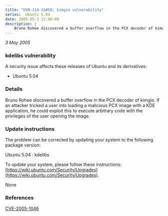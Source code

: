 ```yaml
---
title: "USN-114-1&#58; kimgio vulnerability"
series:  Ubuntu 5.04
date: 2005-05-3 12:00:00
description: |
    Bruno Rohee discovered a buffer overflow in the PCX decoder of kimgio. If an attacker tricked a user into loading a malicious PCX image with a KDE application, he could exploit this to execute arbitrary code with the privileges of the user opening the image.
--- 
```

 
 

*3 May 2005*

### kdelibs vulnerability

A security issue affects these releases of Ubuntu and its derivatives:

* Ubuntu 5.04

### Details

Bruno Rohee discovered a buffer overflow in the PCX decoder of kimgio. If an attacker tricked a user into loading a malicious PCX image with a KDE application, he could exploit this to execute arbitrary code with the privileges of the user opening the image.

### Update instructions

The problem can be corrected by updating your system to the following package version:

Ubuntu 5.04
 : kdelibs 

To update your system, please follow these instructions: [https://wiki.ubuntu.com/Security/Upgrades](https://wiki.ubuntu.com/Security/Upgrades).

None

### References

 
 [CVE-2005-1046](http://people.ubuntu.com/~ubuntu-security/cve/CVE-2005-1046)
 

